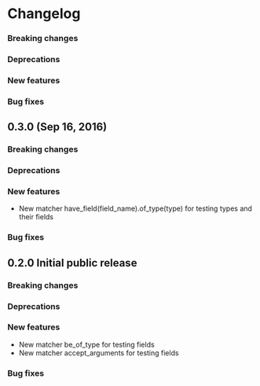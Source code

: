 # Changelog

### Breaking changes

### Deprecations

### New features

### Bug fixes

## 0.3.0 (Sep 16, 2016)

### Breaking changes

### Deprecations

### New features

- New matcher have_field(field_name).of_type(type) for testing types and their fields

### Bug fixes

## 0.2.0 Initial public release

### Breaking changes

### Deprecations

### New features

- New matcher be_of_type for testing fields
- New matcher accept_arguments for testing fields

### Bug fixes
